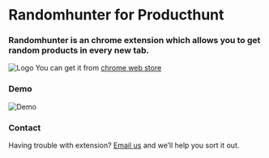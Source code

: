 # Randomhunter for Producthunt
 
### Randomhunter is an chrome extension which allows you to get random products in every new tab.

![Logo](https://i.imgur.com/T4b8xJw.png) You can get it from [chrome web store](https://chrome.google.com/webstore/detail/randomhunter/elmnlijmcoenbjnliigjlkjhadnhglbm)

### Demo
![Demo](https://i.imgur.com/v4Q0VkE.gif)

### Contact

Having trouble with extension? [Email us](mailto:karyan40024@gmail.com) and we’ll help you sort it out.
